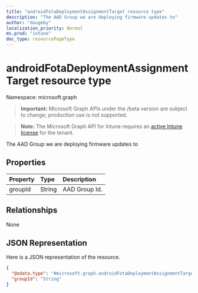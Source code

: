 ```yaml
---
title: "androidFotaDeploymentAssignmentTarget resource type"
description: "The AAD Group we are deploying firmware updates to"
author: "dougeby"
localization_priority: Normal
ms.prod: "intune"
doc_type: resourcePageType
---
```


# androidFotaDeploymentAssignmentTarget resource type

Namespace: microsoft.graph

> **Important:** Microsoft Graph APIs under the /beta version are subject to change; production use is not supported.

> **Note:** The Microsoft Graph API for Intune requires an [active Intune license](https://go.microsoft.com/fwlink/?linkid=839381) for the tenant.

The AAD Group we are deploying firmware updates to

## Properties
|Property|Type|Description|
|:---|:---|:---|
|groupId|String|AAD Group Id.|

## Relationships
None

## JSON Representation
Here is a JSON representation of the resource.
<!-- {
  "blockType": "resource",
  "@odata.type": "microsoft.graph.androidFotaDeploymentAssignmentTarget"
}
-->
``` json
{
  "@odata.type": "#microsoft.graph.androidFotaDeploymentAssignmentTarget",
  "groupId": "String"
}
```





